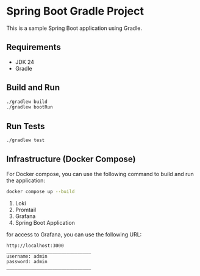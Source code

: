 # Spring Boot Gradle Project

This is a sample Spring Boot application using Gradle.

## Requirements

- JDK 24
- Gradle

## Build and Run

```sh
./gradlew build
./gradlew bootRun
```

## Run Tests
```sh
./gradlew test
```

## Infrastructure (Docker Compose)

For Docker compose, you can use the following command to build and run the application:

```bash
docker compose up --build
```

1. Loki
2. Promtail
3. Grafana
4. Spring Boot Application

for access to Grafana, you can use the following URL:

```
http://localhost:3000
_______________________________
username: admin
password: admin
_______________________________
```

